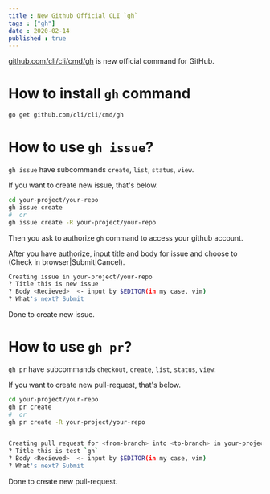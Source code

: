 ```yaml
---
title : New Github Official CLI `gh`
tags : ["gh"]
date : 2020-02-14
published : true
---
```


[github.com/cli/cli/cmd/gh](https://github.com/cli/cli/cmd/gh) is new official command for GitHub.

<!--more-->

# How to install `gh` command

```sh
go get github.com/cli/cli/cmd/gh
```

# How to use `gh issue`?

`gh issue` have subcommands `create`, `list`, `status`, `view`.

If you want to create new issue, that's below.

```sh
cd your-project/your-repo
gh issue create
#  or
gh issue create -R your-project/your-repo
```

Then you ask to authorize `gh` command to access your github account.

After you have authorize, input title and body for issue and choose to (Check in browser|Submit|Cancel).


```sh
Creating issue in your-project/your-repo
? Title this is new issue
? Body <Recieved>  <- input by $EDITOR(in my case, vim)
? What's next? Submit
```

Done to create new issue.


# How to use `gh pr`?

`gh pr` have subcommands `checkout`, `create`, `list`, `status`, `view`.

If you want to create new pull-request, that's below.

```sh
cd your-project/your-repo
gh pr create
#  or
gh pr create -R your-project/your-repo


Creating pull request for <from-branch> into <to-branch> in your-project/your-repo
? Title this is test `gh`
? Body <Recieved>  <- input by $EDITOR(in my case, vim)
? What's next? Submit
```

Done to create new pull-request.

